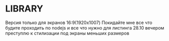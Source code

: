 # LIBRARY
Версия только для экранов 16:9(1920x1007)
Покидайте мне все что будите проходить по nodejs и все что нужно для листинга
28.10 вечером преступлю к стилизации под экраны меньших размеров

